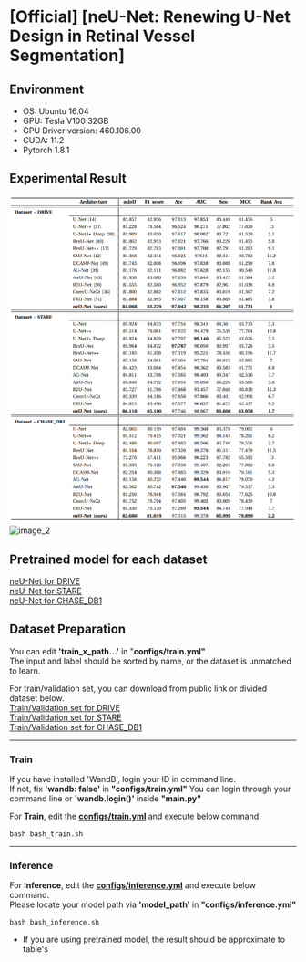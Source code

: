 # [Official] [neU-Net: Renewing U-Net Design in Retinal Vessel Segmentation]


## Environment

- OS: Ubuntu 16.04
- GPU: Tesla V100 32GB
- GPU Driver version: 460.106.00
- CUDA: 11.2
- Pytorch 1.8.1

## Experimental Result
![image_1](images/result.png)
![image_2](images/Qualitative_evaluation.png)


## Pretrained model for each dataset
[neU-Net for DRIVE](https://mega.nz/file/Ao0y2CIS#AlAqBogW8oAL4aAO9JLLW4cLi64lWx_8qmGxqqMoRPY) <br>
[neU-Net for STARE](https://mega.nz/file/A9FWHTBS#Mv2A_8SGHVi9XABww3HcAnPMt027BrDv-Ko9hmhTsHQ) <br>
[neU-Net for CHASE_DB1](https://mega.nz/file/xg9WyYCS#Scd5JlkXbPBOo-OFtA1P74zqEaq2qb1brPz6xFq4yfI) <br>


## Dataset Preparation
You can edit <b>'train_x_path...'</b> in "<b>configs/train.yml"</b> <br>
The input and label should be sorted by name, or the dataset is unmatched to learn.

For train/validation set, you can download from public link or divided dataset below. <br>
[Train/Validation set for DRIVE](https://mega.nz/file/dwNCXRpK#5cO-XaL_mW2kyknajrB9QEdqswz6DTS-pkODcfaO1OU) <br>
[Train/Validation set for STARE](https://mega.nz/file/B8NQRYqL#2r-rI4-Y4JOhA62KYPDR5sedyNXFRiMCeQBWYi8ejdA) <br>
[Train/Validation set for CHASE_DB1](https://mega.nz/file/IosDGJjJ#vH7HKRZEkgh1Yt8iOQoyuzFc-PqfJQHzx1Sn7wU2QAY) <br>

---

### Train

If you have installed 'WandB', login your ID in command line.<br>
If not, fix <b>'wandb: false'</b> in <b>"configs/train.yml"</b>
You can login through your command line or <b>'wandb.login()'</b> inside <b>"main.py"</b> 

For <b>Train</b>, edit the [<b>configs/train.yml</b>](configs/train.yml) and execute below command
```
bash bash_train.sh
```

---

### Inference

For <b>Inference</b>, edit the [<b>configs/inference.yml</b>](configs/inference.yml) and execute below command. <br>
Please locate your model path via  <b>'model_path'</b> in <b>"configs/inference.yml"</b>
```
bash bash_inference.sh
```

- If you are using pretrained model, the result should be approximate to table's

